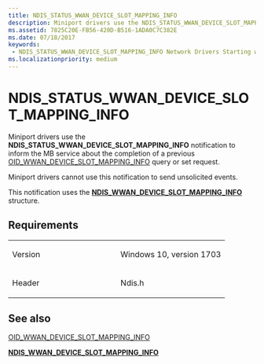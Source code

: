 ```yaml
---
title: NDIS_STATUS_WWAN_DEVICE_SLOT_MAPPING_INFO
description: Miniport drivers use the NDIS_STATUS_WWAN_DEVICE_SLOT_MAPPING_INFO notification to inform the MB service about the completion of a previous OID_WWAN_DEVICE_SLOT_MAPPING_INFO query or set request.
ms.assetid: 7825C20E-FB56-420D-B516-1ADA0C7C382E
ms.date: 07/18/2017
keywords:
 - NDIS_STATUS_WWAN_DEVICE_SLOT_MAPPING_INFO Network Drivers Starting with Windows Vista
ms.localizationpriority: medium
---
```


# NDIS\_STATUS\_WWAN\_DEVICE\_SLOT\_MAPPING\_INFO


Miniport drivers use the **NDIS\_STATUS\_WWAN\_DEVICE\_SLOT\_MAPPING\_INFO** notification to inform the MB service about the completion of a previous [OID\_WWAN\_DEVICE\_SLOT\_MAPPING\_INFO](https://msdn.microsoft.com/library/windows/hardware/mt799831) query or set request.

Miniport drivers cannot use this notification to send unsolicited events.

This notification uses the [**NDIS\_WWAN\_DEVICE\_SLOT\_MAPPING\_INFO**](https://msdn.microsoft.com/library/windows/hardware/mt782403) structure.

Requirements
------------

<table>
<colgroup>
<col width="50%" />
<col width="50%" />
</colgroup>
<tbody>
<tr class="odd">
<td><p>Version</p></td>
<td><p>Windows 10, version 1703</p></td>
</tr>
<tr class="even">
<td><p>Header</p></td>
<td>Ndis.h</td>
</tr>
</tbody>
</table>

## See also


[OID\_WWAN\_DEVICE\_SLOT\_MAPPING\_INFO](https://msdn.microsoft.com/library/windows/hardware/mt799831)

[**NDIS\_WWAN\_DEVICE\_SLOT\_MAPPING\_INFO**](https://msdn.microsoft.com/library/windows/hardware/mt782403)

 

 




